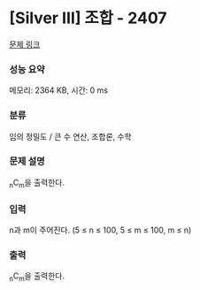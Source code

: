 # [Silver III] 조합 - 2407 

[문제 링크](https://www.acmicpc.net/problem/2407) 

### 성능 요약

메모리: 2364 KB, 시간: 0 ms

### 분류

임의 정밀도 / 큰 수 연산, 조합론, 수학

### 문제 설명

<p><sub>n</sub>C<sub>m</sub>을 출력한다.</p>

### 입력 

 <p>n과 m이 주어진다. (5 ≤ n ≤ 100, 5 ≤ m ≤ 100, m ≤ n)</p>

### 출력 

 <p><sub>n</sub>C<sub>m</sub>을 출력한다.</p>

